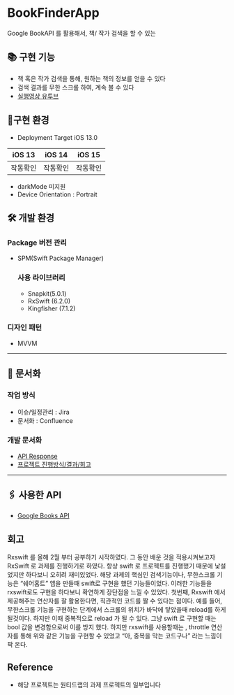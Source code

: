 # BookFinderApp
Google BookAPI 를 활용해서, 책/ 작가 검색을 할 수 있는 

## 📚 구현 기능
- 책 혹은 작가 검색을 통해, 원하는 책의 정보를 얻을 수 있다
- 검색 결과를 무한 스크롤 하여, 계속 볼 수 있다
- [실행영상 유투브](https://youtu.be/YZweuStMRSc)

## 📱구현 환경
- Deployment Target iOS 13.0

iOS 13|iOS 14|iOS 15
---|---|---
작동확인|작동확인|작동확인

- darkMode 미지원
- Device Orientation : Portrait

## 🛠 개발 환경
### Package 버전 관리
- SPM(Swift Package Manager)
  ### 사용 라이브러리
    - Snapkit(5.0.1)
    - RxSwift (6.2.0)
    - Kingfisher (7.1.2)
    
### 디자인 패턴
- MVVM

---
## 📝 문서화
### 작업 방식
- 이슈/일정관리 : Jira 
- 문서화 : Confluence

### 개발 문서화
- [API Response](https://miori.atlassian.net/l/c/5AMx7qwH)
- [프로젝트 진행방식/결과/회고](https://miori.atlassian.net/l/c/T9dc4WnW)


---
## 🖇 사용한 API
- [Google Books API](https://developers.google.com/books/docs/overview)

## 회고
Rxswift 를 올해 2월 부터 공부하기 시작하였다.  그 동안 배운 것을 적용시켜보고자 RxSwift 로 과제를 진행하기로 하였다. 항상 swift 로 프로젝트를 진행했기 때문에 낯설었지만 하다보니 오히려 재미있었다.
해당 과제의 핵심인 검색기능이나, 무한스크롤 기능은 “쉐어홈트” 앱을 만들때 swift로 구현을 했던 기능들이었다. 이러한 기능들을 rxswift로도 구현을 하다보니 확연하게 장단점을 느낄 수 있었다.
첫번째,  Rxswift 에서 제공해주는 연산자를 잘 활용한다면, 직관적인 코드를 짤 수 있다는 점이다.
예를 들어, 무한스크롤 기능을 구현하는 단계에서 스크롤의 위치가 바닥에 닿았을때 reload를 하게 될것이다. 하지만 이때 중복적으로 reload 가 될 수 있다. 그냥 swift 로 구현할 때는 bool 값을 변경함으로써 이를 방지 했다.
하지만 rxswift를 사용할때는 , throttle 연산자를 통해 위와 같은 기능을 구현할 수 있었고 “아, 중복을 막는 코드구나” 라는 느낌이 팍 온다.

## Reference
- 해당 프로젝트는 원티드랩의 과제 프로젝트의 일부입니다


